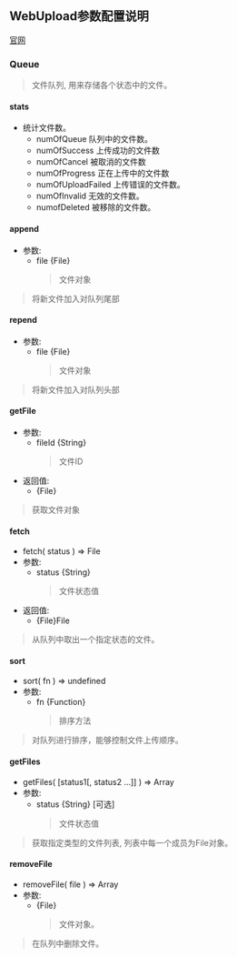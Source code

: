 ## WebUpload参数配置说明
[官网](https://fex.baidu.com/webuploader)

### Queue
> 文件队列, 用来存储各个状态中的文件。

#### stats
* 统计文件数。
  * numOfQueue 队列中的文件数。
  * numOfSuccess 上传成功的文件数
  * numOfCancel 被取消的文件数
  * numOfProgress 正在上传中的文件数
  * numOfUploadFailed 上传错误的文件数。
  * numOfInvalid 无效的文件数。
  * numofDeleted 被移除的文件数。

#### append
* 参数:
  * file {File}
      > 文件对象
> 将新文件加入对队列尾部

#### repend
* 参数:
  * file {File}
      > 文件对象
> 将新文件加入对队列头部

#### getFile
* 参数:
  * fileId {String}
      > 文件ID
* 返回值:
  * {File}
> 获取文件对象

#### fetch
  * fetch( status ) ⇒ File
* 参数:
  * status {String}
      > 文件状态值
* 返回值:
  * {File}File
> 从队列中取出一个指定状态的文件。

#### sort
  * sort( fn ) ⇒ undefined
* 参数:
  * fn {Function}
    > 排序方法
> 对队列进行排序，能够控制文件上传顺序。

#### getFiles
  * getFiles( [status1[, status2 ...]] ) ⇒ Array
* 参数:
  * status {String} [可选]
      > 文件状态值
> 获取指定类型的文件列表, 列表中每一个成员为File对象。

#### removeFile
  * removeFile( file ) ⇒ Array
* 参数:
  * {File}
      > 文件对象。
> 在队列中删除文件。